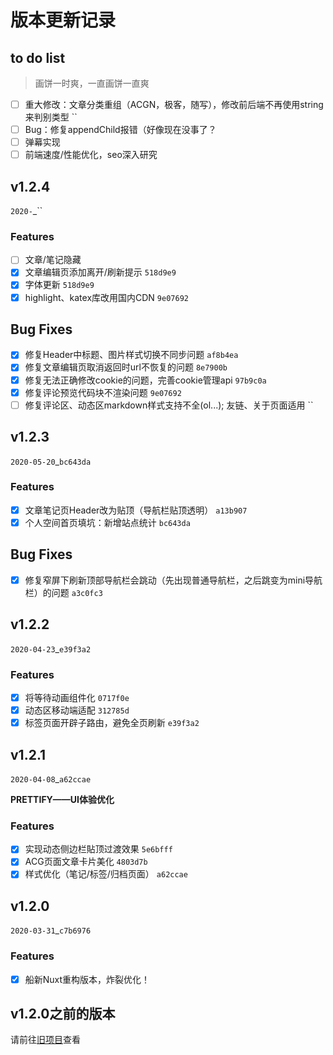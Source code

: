 # 版本更新记录
## to do list
> 画饼一时爽，一直画饼一直爽

- [ ] 重大修改：文章分类重组（ACGN，极客，随写），修改前后端不再使用string来判别类型 ``
- [ ] Bug：修复appendChild报错（好像现在没事了？
- [ ] 弹幕实现
- [ ] 前端速度/性能优化，seo深入研究
## v1.2.4
`2020-`_``
### Features
- [ ] 文章/笔记隐藏
- [X] 文章编辑页添加离开/刷新提示 `518d9e9`
- [X] 字体更新 `518d9e9`
- [X] highlight、katex库改用国内CDN `9e07692`
## Bug Fixes
- [X] 修复Header中标题、图片样式切换不同步问题 `af8b4ea`
- [X] 修复文章编辑页取消返回时url不恢复的问题 `8e7900b`
- [X] 修复无法正确修改cookie的问题，完善cookie管理api `97b9c0a`
- [X] 修复评论预览代码块不渲染问题 `9e07692`
- [ ] 修复评论区、动态区markdown样式支持不全(ol...); 友链、关于页面适用 ``

## v1.2.3
`2020-05-20`_`bc643da`
### Features
- [X] 文章笔记页Header改为贴顶（导航栏贴顶透明） `a13b907`
- [X] 个人空间首页填坑：新增站点统计 `bc643da`
## Bug Fixes
- [X] 修复窄屏下刷新顶部导航栏会跳动（先出现普通导航栏，之后跳变为mini导航栏）的问题 `a3c0fc3`

## v1.2.2
`2020-04-23`_`e39f3a2`
### Features
- [X] 将等待动画组件化 `0717f0e`
- [X] 动态区移动端适配 `312785d`
- [X] 标签页面开辟子路由，避免全页刷新 `e39f3a2`

## v1.2.1
`2020-04-08`_`a62ccae`

**PRETTIFY——UI体验优化**
### Features
- [X] 实现动态侧边栏貼顶过渡效果 `5e6bfff`
- [X] ACG页面文章卡片美化 `4803d7b`
- [X] 样式优化（笔记/标签/归档页面） `a62ccae`

## v1.2.0
`2020-03-31`_`c7b6976`
### Features
- [X] 船新Nuxt重构版本，炸裂优化！

## v1.2.0之前的版本
请前往[旧项目](https://github.com/Bersder/nameless-blog/blob/master/CHANGE_LOG.md)查看
